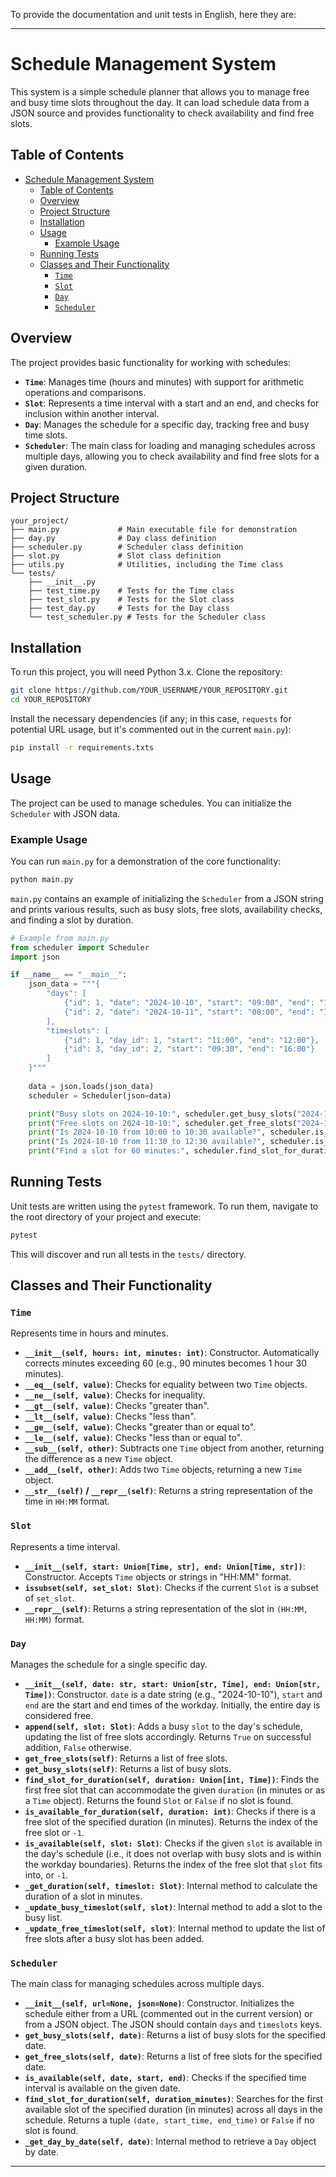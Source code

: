 To provide the documentation and unit tests in English, here they are:

-----

# Schedule Management System

This system is a simple schedule planner that allows you to manage free and busy time slots throughout the day. It can load schedule data from a JSON source and provides functionality to check availability and find free slots.

## Table of Contents

  - [Schedule Management System](https://www.google.com/search?q=%23schedule-management-system)
      - [Table of Contents](https://www.google.com/search?q=%23table-of-contents)
      - [Overview](https://www.google.com/search?q=%23overview)
      - [Project Structure](https://www.google.com/search?q=%23project-structure)
      - [Installation](https://www.google.com/search?q=%23installation)
      - [Usage](https://www.google.com/search?q=%23usage)
          - [Example Usage](https://www.google.com/search?q=%23example-usage)
      - [Running Tests](https://www.google.com/search?q=%23running-tests)
      - [Classes and Their Functionality](https://www.google.com/search?q=%23classes-and-their-functionality)
          - [`Time`](https://www.google.com/search?q=%23time)
          - [`Slot`](https://www.google.com/search?q=%23slot)
          - [`Day`](https://www.google.com/search?q=%23day)
          - [`Scheduler`](https://www.google.com/search?q=%23scheduler)

## Overview

The project provides basic functionality for working with schedules:

  - **`Time`**: Manages time (hours and minutes) with support for arithmetic operations and comparisons.
  - **`Slot`**: Represents a time interval with a start and an end, and checks for inclusion within another interval.
  - **`Day`**: Manages the schedule for a specific day, tracking free and busy time slots.
  - **`Scheduler`**: The main class for loading and managing schedules across multiple days, allowing you to check availability and find free slots for a given duration.

## Project Structure

```
your_project/
├── main.py             # Main executable file for demonstration
├── day.py              # Day class definition
├── scheduler.py        # Scheduler class definition
├── slot.py             # Slot class definition
├── utils.py            # Utilities, including the Time class
└── tests/
    ├── __init__.py
    ├── test_time.py    # Tests for the Time class
    ├── test_slot.py    # Tests for the Slot class
    ├── test_day.py     # Tests for the Day class
    └── test_scheduler.py # Tests for the Scheduler class
```

## Installation

To run this project, you will need Python 3.x.
Clone the repository:

```bash
git clone https://github.com/YOUR_USERNAME/YOUR_REPOSITORY.git
cd YOUR_REPOSITORY
```

Install the necessary dependencies (if any; in this case, `requests` for potential URL usage, but it's commented out in the current `main.py`):

```bash
pip install -r requirements.txts
```

## Usage

The project can be used to manage schedules. You can initialize the `Scheduler` with JSON data.

### Example Usage

You can run `main.py` for a demonstration of the core functionality:

```bash
python main.py
```

`main.py` contains an example of initializing the `Scheduler` from a JSON string and prints various results, such as busy slots, free slots, availability checks, and finding a slot by duration.

```python
# Example from main.py
from scheduler import Scheduler
import json

if __name__ == "__main__":
    json_data = """{
        "days": [
            {"id": 1, "date": "2024-10-10", "start": "09:00", "end": "18:00"},
            {"id": 2, "date": "2024-10-11", "start": "08:00", "end": "17:00"}
        ],
        "timeslots": [
            {"id": 1, "day_id": 1, "start": "11:00", "end": "12:00"},
            {"id": 3, "day_id": 2, "start": "09:30", "end": "16:00"}
        ]
    }"""
    
    data = json.loads(json_data)
    scheduler = Scheduler(json=data)

    print("Busy slots on 2024-10-10:", scheduler.get_busy_slots("2024-10-10"))
    print("Free slots on 2024-10-10:", scheduler.get_free_slots("2024-10-10"))
    print("Is 2024-10-10 from 10:00 to 10:30 available?", scheduler.is_available("2024-10-10", "10:00", "10:30"))
    print("Is 2024-10-10 from 11:30 to 12:30 available?", scheduler.is_available("2024-10-10", "11:30", "12:30"))
    print("Find a slot for 60 minutes:", scheduler.find_slot_for_duration(duration_minutes=60))
```

## Running Tests

Unit tests are written using the `pytest` framework. To run them, navigate to the root directory of your project and execute:

```bash
pytest
```

This will discover and run all tests in the `tests/` directory.

## Classes and Their Functionality

### `Time`

Represents time in hours and minutes.

  - **`__init__(self, hours: int, minutes: int)`**: Constructor. Automatically corrects minutes exceeding 60 (e.g., 90 minutes becomes 1 hour 30 minutes).
  - **`__eq__(self, value)`**: Checks for equality between two `Time` objects.
  - **`__ne__(self, value)`**: Checks for inequality.
  - **`__gt__(self, value)`**: Checks "greater than".
  - **`__lt__(self, value)`**: Checks "less than".
  - **`__ge__(self, value)`**: Checks "greater than or equal to".
  - **`__le__(self, value)`**: Checks "less than or equal to".
  - **`__sub__(self, other)`**: Subtracts one `Time` object from another, returning the difference as a new `Time` object.
  - **`__add__(self, other)`**: Adds two `Time` objects, returning a new `Time` object.
  - **`__str__(self)` / `__repr__(self)`**: Returns a string representation of the time in `HH:MM` format.

### `Slot`

Represents a time interval.

  - **`__init__(self, start: Union[Time, str], end: Union[Time, str])`**: Constructor. Accepts `Time` objects or strings in "HH:MM" format.
  - **`issubset(self, set_slot: Slot)`**: Checks if the current `Slot` is a subset of `set_slot`.
  - **`__repr__(self)`**: Returns a string representation of the slot in `(HH:MM, HH:MM)` format.

### `Day`

Manages the schedule for a single specific day.

  - **`__init__(self, date: str, start: Union[str, Time], end: Union[str, Time])`**: Constructor. `date` is a date string (e.g., "2024-10-10"), `start` and `end` are the start and end times of the workday. Initially, the entire day is considered free.
  - **`append(self, slot: Slot)`**: Adds a busy `slot` to the day's schedule, updating the list of free slots accordingly. Returns `True` on successful addition, `False` otherwise.
  - **`get_free_slots(self)`**: Returns a list of free slots.
  - **`get_busy_slots(self)`**: Returns a list of busy slots.
  - **`find_slot_for_duration(self, duration: Union[int, Time])`**: Finds the first free slot that can accommodate the given `duration` (in minutes or as a `Time` object). Returns the found `Slot` or `False` if no slot is found.
  - **`is_available_for_duration(self, duration: int)`**: Checks if there is a free slot of the specified duration (in minutes). Returns the index of the free slot or `-1`.
  - **`is_available(self, slot: Slot)`**: Checks if the given `slot` is available in the day's schedule (i.e., it does not overlap with busy slots and is within the workday boundaries). Returns the index of the free slot that `slot` fits into, or `-1`.
  - **`_get_duration(self, timeslot: Slot)`**: Internal method to calculate the duration of a slot in minutes.
  - **`_update_busy_timeslot(self, slot)`**: Internal method to add a slot to the busy list.
  - **`_update_free_timeslot(self, slot)`**: Internal method to update the list of free slots after a busy slot has been added.

### `Scheduler`

The main class for managing schedules across multiple days.

  - **`__init__(self, url=None, json=None)`**: Constructor. Initializes the schedule either from a URL (commented out in the current version) or from a JSON object. The JSON should contain `days` and `timeslots` keys.
  - **`get_busy_slots(self, date)`**: Returns a list of busy slots for the specified date.
  - **`get_free_slots(self, date)`**: Returns a list of free slots for the specified date.
  - **`is_available(self, date, start, end)`**: Checks if the specified time interval is available on the given date.
  - **`find_slot_for_duration(self, duration_minutes)`**: Searches for the first available slot of the specified duration (in minutes) across all days in the schedule. Returns a tuple `(date, start_time, end_time)` or `False` if no slot is found.
  - **`_get_day_by_date(self, date)`**: Internal method to retrieve a `Day` object by date.

-----

